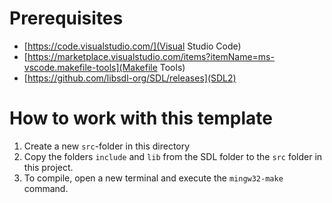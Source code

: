 # Prerequisites

- [https://code.visualstudio.com/](Visual Studio Code)
- [https://marketplace.visualstudio.com/items?itemName=ms-vscode.makefile-tools](Makefile Tools)
- [https://github.com/libsdl-org/SDL/releases](SDL2)

# How to work with this template

1. Create a new `src`-folder in this directory
2. Copy the folders `include` and `lib` from the SDL folder to the `src` folder in this project.
3. To compile, open a new terminal and execute the `mingw32-make` command.
